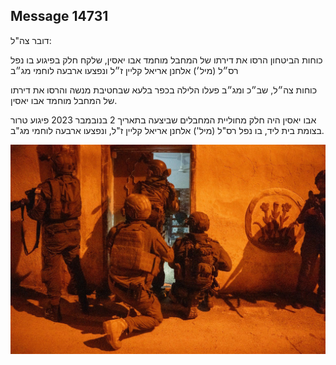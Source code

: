 ## Message 14731

דובר צה"ל:

כוחות הביטחון הרסו את דירתו של המחבל מוחמד אבו יאסין, שלקח חלק בפיגוע בו נפל רס״ל (מיל׳) אלחנן אריאל קליין ז״ל ונפצעו ארבעה לוחמי מג״ב

כוחות צה״ל, שב״כ ומג״ב פעלו הלילה בכפר בלעא שבחטיבת מנשה והרסו את דירתו של המחבל מוחמד אבו יאסין. 

אבו יאסין היה חלק מחוליית המחבלים שביצעה בתאריך 2 בנובמבר 2023 פיגוע טרור בצומת בית ליד, בו נפל רס"ל (מיל') אלחנן אריאל קליין ז"ל, ונפצעו ארבעה לוחמי מג"ב.

![Photo](14731/14731_photo.jpg)
